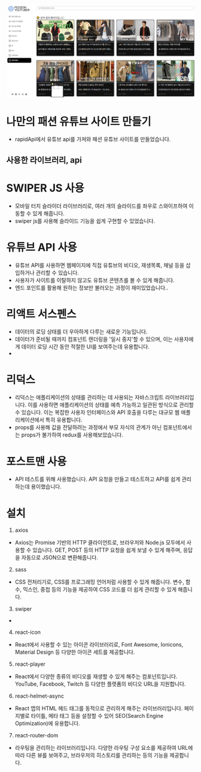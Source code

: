 <img src="./src/assets/img/homeImg.png" />

# 나만의 패션 유튜브 사이트 만들기

-   rapidApi에서 유튜브 api를 가져와 패션 유튜브 사이트를 만들었습니다.

## 사용한 라이브러리, api

# SWIPER JS 사용
- 모바일 터치 슬라이더 라이브러리로, 여러 개의 슬라이드를 좌우로 스와이프하여 이동할 수 있게 해줍니다.
- swiper js를 사용해 슬라이드 기능을 쉽게 구현할 수 있었습니다. 
# 유튜브 API 사용
- 유튜브 API를 사용하면 웹페이지에 직접 유튜브의 비디오, 재생목록, 채널 등을 삽입하거나 관리할 수 있습니다.
- 사용자가 사이트를 이탈하지 않고도 유튜브 콘텐츠를 볼 수 있게 해줍니다.
- 엔드 포인트를 활용해 원하는 정보만 불러오는 과정이 재미있었습니다..

  
# 리액트 서스펜스
- 데이터의 로딩 상태를 더 우아하게 다루는 새로운 기능입니다. 
- 데이터가 준비될 때까지 컴포넌트 렌더링을 '일시 중지'할 수 있으며, 이는 사용자에게 데이터 로딩 시간 동안 적절한 UI를 보여주는데 유용합니다.
- 
# 리덕스
- 리덕스는 애플리케이션의 상태를 관리하는 데 사용되는 자바스크립트 라이브러리입니다. 
이를 사용하면 애플리케이션의 상태를 예측 가능하고 일관된 방식으로 관리할 수 있습니다. 
이는 복잡한 사용자 인터페이스와 API 호출을 다루는 대규모 웹 애플리케이션에서 특히 유용합니다.
- props를 사용해 값을 전달하려는 과정에서 부모 자식의 관계가 아닌 컴포넌트에서는 props가 불가하여 redux를 사용해보았습니다.

# 포스트맨 사용
-   API 테스트를 위해 사용했습니다. API 요청을 만들고 테스트하고 API를 쉽게 관리하는데 용이했습니다.

# 설치

1.  axios

-   Axios는 Promise 기반의 HTTP 클라이언트로, 브라우저와 Node.js 모두에서 사용할 수 있습니다. GET, POST 등의 HTTP 요청을 쉽게 보낼 수 있게 해주며, 응답을 자동으로 JSON으로 변환해줍니다.

2.  sass

-   CSS 전처리기로, CSS를 프로그래밍 언어처럼 사용할 수 있게 해줍니다. 변수, 함수, 믹스인, 중첩 등의 기능을 제공하여 CSS 코드를 더 쉽게 관리할 수 있게 해줍니다.

3.  swiper

-   

4.  react-icon

-   React에서 사용할 수 있는 아이콘 라이브러리로, Font Awesome, Ionicons, Material Design 등 다양한 아이콘 세트를 제공합니다.

5.  react-player

-   React에서 다양한 종류의 비디오를 재생할 수 있게 해주는 컴포넌트입니다. YouTube, Facebook, Twitch 등 다양한 플랫폼의 비디오 URL을 지원합니다.

6.  react-helmet-async

-   React 앱의 HTML 헤드 태그를 동적으로 관리하게 해주는 라이브러리입니다. 페이지별로 타이틀, 메타 태그 등을 설정할 수 있어 SEO(Search Engine Optimization)에 유용합니다.

7.  react-router-dom

-   라우팅을 관리하는 라이브러리입니다. 다양한 라우팅 구성 요소를 제공하여 URL에 따라 다른 뷰를 보여주고, 브라우저의 히스토리를 관리하는 등의 기능을 제공합니다.


